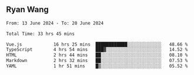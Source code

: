## Ryan Wang

<!--START_SECTION:waka-->

```txt
From: 13 June 2024 - To: 20 June 2024

Total Time: 33 hrs 45 mins

Vue.js            16 hrs 25 mins  ████████████░░░░░░░░░░░░░   48.66 %
TypeScript        4 hrs 54 mins   ███▓░░░░░░░░░░░░░░░░░░░░░   14.52 %
HTML              2 hrs 44 mins   ██░░░░░░░░░░░░░░░░░░░░░░░   08.10 %
Markdown          2 hrs 32 mins   ██░░░░░░░░░░░░░░░░░░░░░░░   07.53 %
YAML              1 hr 51 mins    █▒░░░░░░░░░░░░░░░░░░░░░░░   05.52 %
```

<!--END_SECTION:waka-->
